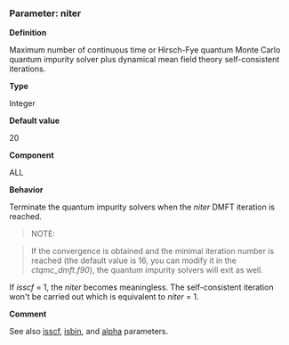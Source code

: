 ### Parameter: niter

**Definition**

Maximum number of continuous time or Hirsch-Fye quantum Monte Carlo quantum impurity solver plus dynamical mean field theory self-consistent iterations.

**Type**

Integer

**Default value**

20

**Component**

ALL

**Behavior**

Terminate the quantum impurity solvers when the *niter* DMFT iteration is reached.

> NOTE: 

> If the convergence is obtained and the minimal iteration number is reached (the default value is 16, you can modify it in the *ctqmc\_dmft.f90*), the quantum impurity solvers will exit as well.

If *isscf* = 1, the *niter* becomes meaningless. The self-consistent iteration won't be carried out which is equivalent to *niter* = 1.

**Comment**

See also [isscf](p_isscf.md), [isbin](p_isbin.md), and [alpha](p_alpha.md) parameters.